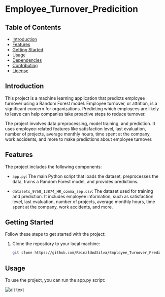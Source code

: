 # Employee_Turnover_Predicition

## Table of Contents
- [Introduction](#introduction)
- [Features](#features)
- [Getting Started](#getting-started)
- [Usage](#usage)
- [Dependencies](#dependencies)
- [Contributing](#contributing)
- [License](#license)

## Introduction

This project is a machine learning application that predicts employee turnover using a Random Forest model. Employee turnover, or attrition, is a significant concern for organizations. Predicting which employees are likely to leave can help companies take proactive steps to reduce turnover.

The project involves data preprocessing, model training, and prediction. It uses employee-related features like satisfaction level, last evaluation, number of projects, average monthly hours, time spent at the company, work accidents, and more to make predictions about employee turnover.

## Features

The project includes the following components:

- `app.py`: The main Python script that loads the dataset, preprocesses the data, trains a Random Forest model, and provides predictions.

- `datasets_9768_13874_HR_comma_sep.csv`: The dataset used for training and prediction. It includes employee information, such as satisfaction level, last evaluation, number of projects, average monthly hours, time spent at the company, work accidents, and more.

## Getting Started

Follow these steps to get started with the project:

1. Clone the repository to your local machine:

   ```bash
   git clone https://github.com/ReinaldoASilva/Employee_Turnover_Predicition.git

## Usage
To use the project, you can run the app.py script:

![alt text](app.png)








